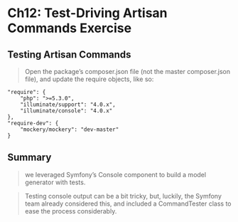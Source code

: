 # Ch12: Test-Driving Artisan Commands Exercise #

## Testing Artisan Commands ##

> Open the package’s composer.json file (not the master composer.json file), and update the require objects, like so:

    "require": {
        "php": ">=5.3.0",
        "illuminate/support": "4.0.x",
        "illuminate/console": "4.0.x"
    },
    "require-dev": {
        "mockery/mockery": "dev-master"
    }

## Summary ##

> we leveraged Symfony’s Console component to build a model generator with tests.

> Testing console output can be a bit tricky, but, luckily, the Symfony team already considered this, and included a CommandTester class to ease the process considerably.
